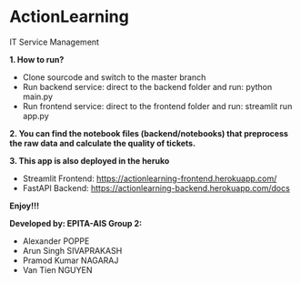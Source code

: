 # ActionLearning
IT Service Management

**1.  How to run?**
  - Clone sourcode and switch to the master branch
  - Run backend service: direct to the backend folder and run: python main.py
  - Run frontend service: direct to the frontend folder and run: streamlit run app.py
  
**2.  You can find the notebook files (backend/notebooks) that preprocess the raw data and calculate the quality of tickets.**

**3. This app is also deployed in the heruko**
  - Streamlit Frontend: https://actionlearning-frontend.herokuapp.com/
  - FastAPI Backend: https://actionlearning-backend.herokuapp.com/docs


**Enjoy!!!**

**Developed by: EPITA-AIS Group 2:**
  - Alexander POPPE
  - Arun Singh SIVAPRAKASH
  - Pramod Kumar NAGARAJ
  - Van Tien NGUYEN
